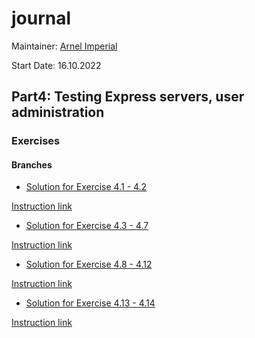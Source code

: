 # journal

Maintainer: [Arnel Imperial](https://github.com/aiotrope/)

Start Date: 16.10.2022

## Part4: Testing Express servers, user administration

### Exercises

#### Branches

- [Solution for Exercise 4.1 - 4.2](https://github.com/aiotrope/journal/tree/4.1)

[Instruction link](https://fullstackopen.com/en/part4/structure_of_backend_application_introduction_to_testing#exercises-4-1-4-2)

- [Solution for Exercise 4.3 - 4.7](https://github.com/aiotrope/journal/tree/4.3)

[Instruction link](https://fullstackopen.com/en/part4/structure_of_backend_application_introduction_to_testing#exercises-4-3-4-7)

- [Solution for Exercise 4.8 - 4.12](https://github.com/aiotrope/journal/tree/4.8)

[Instruction link](https://fullstackopen.com/en/part4/testing_the_backend#exercises-4-8-4-12)

- [Solution for Exercise 4.13 - 4.14](https://github.com/aiotrope/journal/tree/4.13)

[Instruction link](https://fullstackopen.com/en/part4/testing_the_backend#exercises-4-13-4-14)